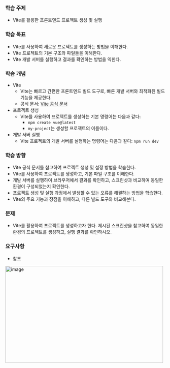 ### 학습 주제
- Vite를 활용한 프론트엔드 프로젝트 생성 및 실행

### 학습 목표
- Vite를 사용하여 새로운 프로젝트를 생성하는 방법을 이해한다.
- Vite 프로젝트의 기본 구조와 파일들을 이해한다.
- Vite 개발 서버를 실행하고 결과를 확인하는 방법을 익힌다.

### 학습 개념
- Vite
  - Vite는 빠르고 간편한 프론트엔드 빌드 도구로, 빠른 개발 서버와 최적화된 빌드 기능을 제공한다.
  - 공식 문서: [Vite 공식 문서](https://vite.dev/)
- 프로젝트 생성
  - Vite를 사용하여 프로젝트를 생성하는 기본 명령어는 다음과 같다:
    - `npm create vue@latest`
    - `my-project`는 생성할 프로젝트의 이름이다.
- 개발 서버 실행
  - Vite 프로젝트의 개발 서버를 실행하는 명령어는 다음과 같다:
    `npm run dev`

### 학습 방향
- Vite 공식 문서를 참고하여 프로젝트 생성 및 설정 방법을 학습한다.
- Vite를 사용하여 프로젝트를 생성하고, 기본 파일 구조를 이해한다.
- 개발 서버를 실행하여 브라우저에서 결과를 확인하고, 스크린샷과 비교하여 동일한 환경이 구성되었는지 확인한다.
- 프로젝트 생성 및 실행 과정에서 발생할 수 있는 오류를 해결하는 방법을 학습한다.
- Vite의 주요 기능과 장점을 이해하고, 다른 빌드 도구와 비교해본다.

### 문제
- Vite를 활용하여 프로젝트를 생성하고자 한다. 제시된 스크린샷을 참고하여 동일한 환경의 프로젝트를 생성하고, 실행 결과를 확인하시오.

### 요구사항
- 참조
<img width="497" height="305" alt="image" src="https://github.com/user-attachments/assets/01c6a84b-501b-4f8e-873e-ebf272f8ed1f" />
